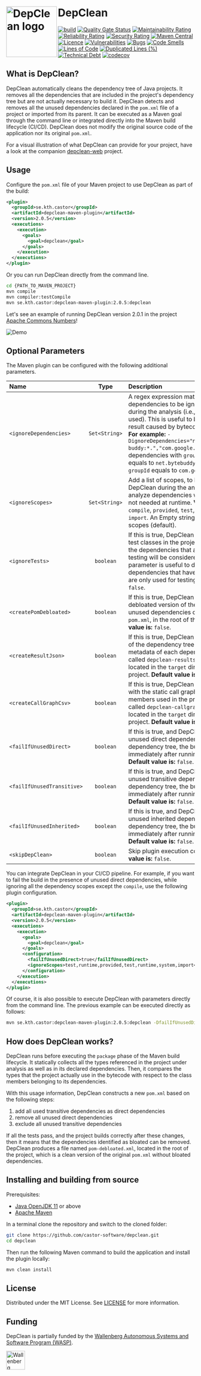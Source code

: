 # DepClean <img src="https://github.com/castor-software/depclean/blob/master/.img/logo.svg" align="left" height="135px" alt="DepClean logo"/>

[![build](https://github.com/castor-software/depclean/actions/workflows/build.yml/badge.svg)](https://github.com/castor-software/depclean/actions/workflows/build.yml)
[![Quality Gate Status](https://sonarcloud.io/api/project_badges/measure?project=castor-software_depclean&metric=alert_status)](https://sonarcloud.io/dashboard?id=castor-software_depclean)
[![Maintainability Rating](https://sonarcloud.io/api/project_badges/measure?project=castor-software_depclean&metric=sqale_rating)](https://sonarcloud.io/dashboard?id=castor-software_depclean)
[![Reliability Rating](https://sonarcloud.io/api/project_badges/measure?project=castor-software_depclean&metric=reliability_rating)](https://sonarcloud.io/dashboard?id=castor-software_depclean)
[![Security Rating](https://sonarcloud.io/api/project_badges/measure?project=castor-software_depclean&metric=security_rating)](https://sonarcloud.io/dashboard?id=castor-software_depclean)
[![Maven Central](https://img.shields.io/maven-central/v/se.kth.castor/depclean-core.svg)](https://search.maven.org/search?q=g:se.kth.castor%20AND%20a:depclean*)
[![Licence](http://img.shields.io/badge/license-MIT-blue.svg)](https://github.com/castor-software/depclean/blob/master/LICENSE.md)
[![Vulnerabilities](https://sonarcloud.io/api/project_badges/measure?project=castor-software_depclean&metric=vulnerabilities)](https://sonarcloud.io/dashboard?id=castor-software_depclean)
[![Bugs](https://sonarcloud.io/api/project_badges/measure?project=castor-software_depclean&metric=bugs)](https://sonarcloud.io/dashboard?id=castor-software_depclean)
[![Code Smells](https://sonarcloud.io/api/project_badges/measure?project=castor-software_depclean&metric=code_smells)](https://sonarcloud.io/dashboard?id=castor-software_depclean)
[![Lines of Code](https://sonarcloud.io/api/project_badges/measure?project=castor-software_depclean&metric=ncloc)](https://sonarcloud.io/dashboard?id=castor-software_depclean)
[![Duplicated Lines (%)](https://sonarcloud.io/api/project_badges/measure?project=castor-software_depclean&metric=duplicated_lines_density)](https://sonarcloud.io/dashboard?id=castor-software_depclean)
[![Technical Debt](https://sonarcloud.io/api/project_badges/measure?project=castor-software_depclean&metric=sqale_index)](https://sonarcloud.io/dashboard?id=castor-software_depclean)
[![codecov](https://codecov.io/gh/castor-software/depclean/branch/master/graph/badge.svg?token=X0XE6R72OD)](https://codecov.io/gh/castor-software/depclean)

## What is DepClean?

DepClean automatically cleans the dependency tree of Java projects.
It removes all the dependencies that are included in the project's dependency tree but are not actually necessary to build it. 
DepClean detects and removes all the unused dependencies declared in the `pom.xml` file of a project or imported from its parent. 
It can be executed as a Maven goal through the command line or integrated directly into the Maven build lifecycle (CI/CD).
DepClean does not modify the original source code of the application nor its original `pom.xml`.

For a visual illustration of what DepClean can provide for your project, have a look at the companion [depclean-web](https://github.com/castor-software/depclean-web) project.

## Usage

Configure the `pom.xml` file of your Maven project to use DepClean as part of the build:

```xml
<plugin>
  <groupId>se.kth.castor</groupId>
  <artifactId>depclean-maven-plugin</artifactId>
  <version>2.0.5</version>
  <executions>
    <execution>
      <goals>
        <goal>depclean</goal>
      </goals>
    </execution>
  </executions>
</plugin>
```

Or you can run DepClean directly from the command line.

```bash
cd {PATH_TO_MAVEN_PROJECT}
mvn compile
mvn compiler:testCompile
mvn se.kth.castor:depclean-maven-plugin:2.0.5:depclean
```

Let's see an example of running DepClean version 2.0.1 in the project [Apache Commons Numbers](https://github.com/apache/commons-numbers/tree/master/commons-numbers-examples/examples-jmh)!

![Demo](https://github.com/castor-software/depclean/blob/master/.img/demo.gif)

## Optional Parameters

The Maven plugin can be configured with the following additional parameters.


| Name                       |     Type      | Description                                                                                                                                                                                                                                                                                                                                                                                                               | 
|:---------------------------|:-------------:|:--------------------------------------------------------------------------------------------------------------------------------------------------------------------------------------------------------------------------------------------------------------------------------------------------------------------------------------------------------------------------------------------------------------------------| 
| `<ignoreDependencies>`     | `Set<String>` | A regex expression matching dependencies to be ignored by DepClean during the analysis (i.e., considered as used). This is useful to bypass incomplete result caused by bytecode-level analysis. **For example:** `-DignoreDependencies="net.bytebuddy:byte-buddy:*.","com.google.guava*."` ignores dependencies with `groupId:artifactId` equals to `net.bytebuddy:byte-buddy` and `groupId` equals to `com.google.guava`. |
| `<ignoreScopes>`           | `Set<String>` | Add a list of scopes, to be ignored by DepClean during the analysis. Useful to not analyze dependencies with scopes that are not needed at runtime. **Valid scopes are:** `compile`, `provided`, `test`, `runtime`, `system`, `import`. An Empty string indicates no scopes (default).                                                                                                                                    |
| `<ignoreTests>`            |   `boolean`   | If this is true, DepClean will not analyze the test classes in the project, and, therefore, the dependencies that are only used for testing will be considered unused. This parameter is useful to detect dependencies that have `compile` scope but are only used for testing. **Default value is:** `false`.                                                                                                            |
| `<createPomDebloated>`     |   `boolean`   | If this is true, DepClean creates a debloated version of the pom without unused dependencies called `debloated-pom.xml`, in the root of the project. **Default value is:** `false`.                                                                                                                                                                                                                                       |
| `<createResultJson>`       |   `boolean`   | If this is true, DepClean creates a JSON file of the dependency tree along with metadata of each dependency. The file is called `depclean-results.json`, and is located in the `target` directory of the project. **Default value is:** `false`.                                                                                                                                                                          |
| `<createCallGraphCsv>`     |   `boolean`   | If this is true, DepClean creates a CSV file with the static call graph of the API members used in the project. The file is called `depclean-callgraph.csv`, and is located in the `target` directory of the project. **Default value is:** `false`.                                                                                                                                                                      |
| `<failIfUnusedDirect>`     |   `boolean`   | If this is true, and DepClean reported any unused direct dependency in the dependency tree, the build fails immediately after running DepClean. **Default value is:** `false`.                                                                                                                                                                                                                                            |
| `<failIfUnusedTransitive>` |   `boolean`   | If this is true, and DepClean reported any unused transitive dependency in the dependency tree, the build fails immediately after running DepClean. **Default value is:** `false`.                                                                                                                                                                                                                                        |
| `<failIfUnusedInherited>`  |   `boolean`   | If this is true, and DepClean reported any unused inherited dependency in the dependency tree, the build fails immediately after running DepClean. **Default value is:** `false`.                                                                                                                                                                                                                                         |
| `<skipDepClean>`           |   `boolean`   | Skip plugin execution completely. **Default value is:** `false`.                                                                                                                                                                                                                                                                                                                                                          |


You can integrate DepClean in your CI/CD pipeline.
For example, if you want to fail the build in the presence of unused direct dependencies, while ignoring all the dependency scopes except the
`compile`, use the following plugin configuration.

```xml
<plugin>
  <groupId>se.kth.castor</groupId>
  <artifactId>depclean-maven-plugin</artifactId>
  <version>2.0.5</version>
  <executions>
    <execution>
      <goals>
        <goal>depclean</goal>
      </goals>
      <configuration>
        <failIfUnusedDirect>true</failIfUnusedDirect>
        <ignoreScopes>test,runtime,provided,test,runtime,system,import</ignoreScopes>
      </configuration>
    </execution>
  </executions>
</plugin>
```

Of course, it is also possible to execute DepClean with parameters directly from the command line. The previous example can be executed directly as follows:

```bash
mvn se.kth.castor:depclean-maven-plugin:2.0.5:depclean -DfailIfUnusedDirect=true -DignoreScopes=provided,test,runtime,system,import
```

## How does DepClean works?

DepClean runs before executing the `package` phase of the Maven build lifecycle. It statically collects all the types
referenced in the project under analysis as well as in its declared dependencies. Then, it compares the types that the
project actually use in the bytecode with respect to the class members belonging to its dependencies.

With this usage information, DepClean constructs a new `pom.xml` based on the following steps:

1. add all used transitive dependencies as direct dependencies
2. remove all unused direct dependencies
3. exclude all unused transitive dependencies

If all the tests pass, and the project builds correctly after these changes, then it means that the dependencies identified as bloated can be removed. DepClean produces a file named `pom-debloated.xml`, located in the root of the project, which is a clean version of the original `pom.xml` without bloated dependencies.

## Installing and building from source

Prerequisites:

- [Java OpenJDK 11](https://openjdk.java.net) or above
- [Apache Maven](https://maven.apache.org/)

In a terminal clone the repository and switch to the cloned folder:

```bash
git clone https://github.com/castor-software/depclean.git
cd depclean
```
Then run the following Maven command to build the application and install the plugin locally:

```bash
mvn clean install
```

## License

Distributed under the MIT License. See [LICENSE](https://github.com/castor-software/depclean/blob/master/LICENSE.md) for more information.

## Funding

DepClean is partially funded by the [Wallenberg Autonomous Systems and Software Program (WASP)](https://wasp-sweden.org).

<img src="https://github.com/castor-software/depclean/blob/master/.img/wasp.svg" height="50px" alt="Wallenberg Autonomous Systems and Software Program (WASP)"/>
